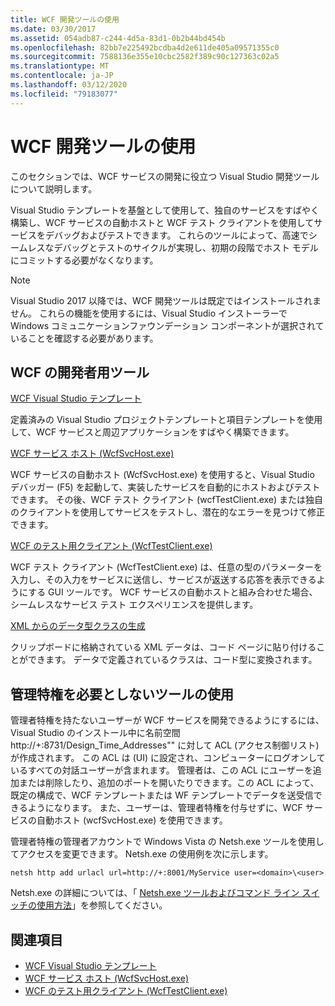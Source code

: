 ```yaml
---
title: WCF 開発ツールの使用
ms.date: 03/30/2017
ms.assetid: 054adb87-c244-4d5a-83d1-0b2b44bd454b
ms.openlocfilehash: 82bb7e225492bcdba4d2e611de405a09571355c0
ms.sourcegitcommit: 7588136e355e10cbc2582f389c90c127363c02a5
ms.translationtype: MT
ms.contentlocale: ja-JP
ms.lasthandoff: 03/12/2020
ms.locfileid: "79183077"
---
```

# <a name="using-the-wcf-development-tools"></a>WCF 開発ツールの使用
このセクションでは、WCF サービスの開発に役立つ Visual Studio 開発ツールについて説明します。  
  
 Visual Studio テンプレートを基盤として使用して、独自のサービスをすばやく構築し、WCF サービスの自動ホストと WCF テスト クライアントを使用してサービスをデバッグおよびテストできます。 これらのツールによって、高速でシームレスなデバッグとテストのサイクルが実現し、初期の段階でホスト モデルにコミットする必要がなくなります。  

 > [!NOTE]
 > Visual Studio 2017 以降では、WCF 開発ツールは既定ではインストールされません。 これらの機能を使用するには、Visual Studio インストーラーで Windows コミュニケーションファウンデーション コンポーネントが選択されていることを確認する必要があります。
  
## <a name="the-wcf-developer-tools"></a>WCF の開発者用ツール  
 [WCF Visual Studio テンプレート](wcf-vs-templates.md)  
  
 定義済みの Visual Studio プロジェクトテンプレートと項目テンプレートを使用して、WCF サービスと周辺アプリケーションをすばやく構築できます。  
  
 [WCF サービス ホスト (WcfSvcHost.exe)](wcf-service-host-wcfsvchost-exe.md)  
  
 WCF サービスの自動ホスト (WcfSvcHost.exe) を使用すると、Visual Studio デバッガー (F5) を起動して、実装したサービスを自動的にホストおよびテストできます。 その後、WCF テスト クライアント (wcfTestClient.exe) または独自のクライアントを使用してサービスをテストし、潜在的なエラーを見つけて修正できます。  
  
 [WCF のテスト用クライアント (WcfTestClient.exe)](wcf-test-client-wcftestclient-exe.md)  
  
 WCF テスト クライアント (WcfTestClient.exe) は、任意の型のパラメーターを入力し、その入力をサービスに送信し、サービスが返送する応答を表示できるようにする GUI ツールです。 WCF サービスの自動ホストと組み合わせた場合、シームレスなサービス テスト エクスペリエンスを提供します。  
  
 [XML からのデータ型クラスの生成](generating-data-type-classes-from-xml.md)  
  
 クリップボードに格納されている XML データは、コード ページに貼り付けることができます。 データで定義されているクラスは、コード型に変換されます。  
  
## <a name="using-the-tools-without-administrator-privilege"></a>管理特権を必要としないツールの使用  
 管理者特権を持たないユーザーが WCF サービスを開発できるようにするには、Visual Studio のインストール中に名前空間http://+:8731/Design_Time_Addresses"" に対して ACL (アクセス制御リスト) が作成されます。 この ACL は (UI) に設定され、コンピューターにログオンしているすべての対話ユーザーが含まれます。 管理者は、この ACL にユーザーを追加または削除したり、追加のポートを開いたりできます。この ACL によって、既定の構成で、WCF テンプレートまたは WF テンプレートでデータを送受信できるようになります。 また、ユーザーは、管理者特権を付与せずに、WCF サービスの自動ホスト (wcfSvcHost.exe) を使用できます。  
  
 管理者特権の管理者アカウントで Windows Vista の Netsh.exe ツールを使用してアクセスを変更できます。 Netsh.exe の使用例を次に示します。  
  
```console  
netsh http add urlacl url=http://+:8001/MyService user=<domain>\<user>  
```  
  
 Netsh.exe の詳細については、「 [Netsh.exe ツールおよびコマンド ライン スイッチの使用方法](https://docs.microsoft.com/previous-versions/tn-archive/bb490939(v=technet.10))」を参照してください。  
  
## <a name="see-also"></a>関連項目

- [WCF Visual Studio テンプレート](wcf-vs-templates.md)
- [WCF サービス ホスト (WcfSvcHost.exe)](wcf-service-host-wcfsvchost-exe.md)
- [WCF のテスト用クライアント (WcfTestClient.exe)](wcf-test-client-wcftestclient-exe.md)
